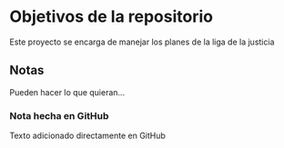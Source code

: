 # Objetivos de la repositorio

Este proyecto se encarga de manejar los planes de la liga de la justicia


## Notas
Pueden hacer lo que quieran...

### Nota hecha en GitHub
Texto adicionado directamente en GitHub
